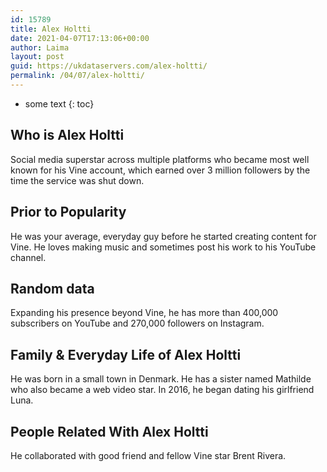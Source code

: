 ```yaml
---
id: 15789
title: Alex Holtti
date: 2021-04-07T17:13:06+00:00
author: Laima
layout: post
guid: https://ukdataservers.com/alex-holtti/
permalink: /04/07/alex-holtti/
---
```


* some text
{: toc}


## Who is Alex Holtti
                  
                  
                  
Social media superstar across multiple platforms who became most well known for his Vine account, which earned over 3 million followers by the time the service was shut down.
                  
              
            
              
            
                
                
                
## Prior to Popularity
                  
                  
                  
He was your average, everyday guy before he started creating content for Vine. He loves making music and sometimes post his work to his YouTube channel.
                  
              
            
              
            
                
                
                
## Random data
                  
                  
                  
Expanding his presence beyond Vine, he has more than 400,000 subscribers on YouTube and 270,000 followers on Instagram.
                  
              
            
              
            
                
                
                
## Family & Everyday Life of Alex Holtti
                  
                  
                  
He was born in a small town in Denmark. He has a sister named Mathilde who also became a web video star. In 2016, he began dating his girlfriend Luna.
                  
              
            
              
            
                
                
                
## People Related With Alex Holtti
                  
                  
                  
He collaborated with good friend and fellow Vine star Brent Rivera.
                  
              
            
              
            
                
              
            
              
              
            
            
              
            
          
          
          